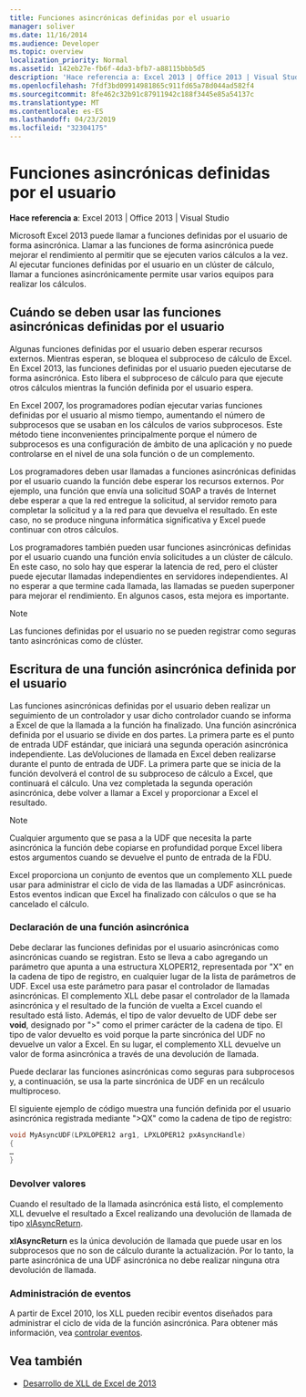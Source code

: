 ```yaml
---
title: Funciones asincrónicas definidas por el usuario
manager: soliver
ms.date: 11/16/2014
ms.audience: Developer
ms.topic: overview
localization_priority: Normal
ms.assetid: 142eb27e-fb6f-4da3-bfb7-a88115bbb5d5
description: 'Hace referencia a: Excel 2013 | Office 2013 | Visual Studio'
ms.openlocfilehash: 7fdf3bd09914981865c911fd65a78d044ad582f4
ms.sourcegitcommit: 8fe462c32b91c87911942c188f3445e85a54137c
ms.translationtype: MT
ms.contentlocale: es-ES
ms.lasthandoff: 04/23/2019
ms.locfileid: "32304175"
---
```

# <a name="asynchronous-user-defined-functions"></a>Funciones asincrónicas definidas por el usuario

**Hace referencia a**: Excel 2013 | Office 2013 | Visual Studio 
  
Microsoft Excel 2013 puede llamar a funciones definidas por el usuario de forma asincrónica. Llamar a las funciones de forma asincrónica puede mejorar el rendimiento al permitir que se ejecuten varios cálculos a la vez. Al ejecutar funciones definidas por el usuario en un clúster de cálculo, llamar a funciones asincrónicamente permite usar varios equipos para realizar los cálculos.
  
## <a name="when-to-use-asynchronous-user-defined-functions"></a>Cuándo se deben usar las funciones asincrónicas definidas por el usuario

Algunas funciones definidas por el usuario deben esperar recursos externos. Mientras esperan, se bloquea el subproceso de cálculo de Excel. En Excel 2013, las funciones definidas por el usuario pueden ejecutarse de forma asincrónica. Esto libera el subproceso de cálculo para que ejecute otros cálculos mientras la función definida por el usuario espera.
  
En Excel 2007, los programadores podían ejecutar varias funciones definidas por el usuario al mismo tiempo, aumentando el número de subprocesos que se usaban en los cálculos de varios subprocesos. Este método tiene inconvenientes principalmente porque el número de subprocesos es una configuración de ámbito de una aplicación y no puede controlarse en el nivel de una sola función o de un complemento.
  
Los programadores deben usar llamadas a funciones asincrónicas definidas por el usuario cuando la función debe esperar los recursos externos. Por ejemplo, una función que envía una solicitud SOAP a través de Internet debe esperar a que la red entregue la solicitud, al servidor remoto para completar la solicitud y a la red para que devuelva el resultado. En este caso, no se produce ninguna informática significativa y Excel puede continuar con otros cálculos.
  
Los programadores también pueden usar funciones asincrónicas definidas por el usuario cuando una función envía solicitudes a un clúster de cálculo. En este caso, no solo hay que esperar la latencia de red, pero el clúster puede ejecutar llamadas independientes en servidores independientes. Al no esperar a que termine cada llamada, las llamadas se pueden superponer para mejorar el rendimiento. En algunos casos, esta mejora es importante.
  
> [!NOTE]
> Las funciones definidas por el usuario no se pueden registrar como seguras tanto asincrónicas como de clúster. 
  
## <a name="writing-an-asynchronous-user-defined-function"></a>Escritura de una función asincrónica definida por el usuario

Las funciones asincrónicas definidas por el usuario deben realizar un seguimiento de un controlador y usar dicho controlador cuando se informa a Excel de que la llamada a la función ha finalizado. Una función asincrónica definida por el usuario se divide en dos partes. La primera parte es el punto de entrada UDF estándar, que iniciará una segunda operación asincrónica independiente. Las deVoluciones de llamada en Excel deben realizarse durante el punto de entrada de UDF. La primera parte que se inicia de la función devolverá el control de su subproceso de cálculo a Excel, que continuará el cálculo. Una vez completada la segunda operación asincrónica, debe volver a llamar a Excel y proporcionar a Excel el resultado. 
  
> [!NOTE]
> Cualquier argumento que se pasa a la UDF que necesita la parte asincrónica la función debe copiarse en profundidad porque Excel libera estos argumentos cuando se devuelve el punto de entrada de la FDU. 
  
Excel proporciona un conjunto de eventos que un complemento XLL puede usar para administrar el ciclo de vida de las llamadas a UDF asincrónicas. Estos eventos indican que Excel ha finalizado con cálculos o que se ha cancelado el cálculo.
  
### <a name="declaring-an-asynchronous-function"></a>Declaración de una función asincrónica

Debe declarar las funciones definidas por el usuario asincrónicas como asincrónicas cuando se registran. Esto se lleva a cabo agregando un parámetro que apunta a una estructura XLOPER12, representada por "X" en la cadena de tipo de registro, en cualquier lugar de la lista de parámetros de UDF. Excel usa este parámetro para pasar el controlador de llamadas asincrónicas. El complemento XLL debe pasar el controlador de la llamada asincrónica y el resultado de la función de vuelta a Excel cuando el resultado está listo. Además, el tipo de valor devuelto de UDF debe ser **void**, designado por ">" como el primer carácter de la cadena de tipo. El tipo de valor devuelto es void porque la parte sincrónica del UDF no devuelve un valor a Excel. En su lugar, el complemento XLL devuelve un valor de forma asincrónica a través de una devolución de llamada. 
  
Puede declarar las funciones asincrónicas como seguras para subprocesos y, a continuación, se usa la parte sincrónica de UDF en un recálculo multiproceso. 
  
El siguiente ejemplo de código muestra una función definida por el usuario asincrónica registrada mediante "\>QX" como la cadena de tipo de registro:
  
```cpp
void MyAsyncUDF(LPXLOPER12 arg1, LPXLOPER12 pxAsyncHandle)
{
…
}
```

### <a name="returning-values"></a>Devolver valores

Cuando el resultado de la llamada asincrónica está listo, el complemento XLL devuelve el resultado a Excel realizando una devolución de llamada de tipo [xlAsyncReturn](xlasyncreturn.md).
  
**xlAsyncReturn** es la única devolución de llamada que puede usar en los subprocesos que no son de cálculo durante la actualización. Por lo tanto, la parte asincrónica de una UDF asincrónica no debe realizar ninguna otra devolución de llamada. 
  
### <a name="handling-events"></a>Administración de eventos

A partir de Excel 2010, los XLL pueden recibir eventos diseñados para administrar el ciclo de vida de la función asincrónica. Para obtener más información, vea [controlar eventos](handling-events.md).
  
## <a name="see-also"></a>Vea también

- [Desarrollo de XLL de Excel de 2013](developing-excel-xlls.md)

